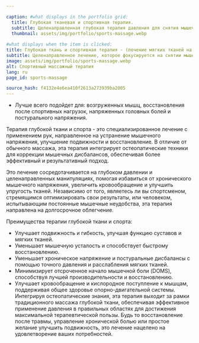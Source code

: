 ```yaml
---

caption: #what displays in the portfolio grid:
  title: Глубокая тканевая и спортивная терапия.
  subtitle: Целенаправленная глубокая терапия давления для снятия мышечного напряжения, улучшения восстановления и увеличения подвижности.
  thumbnail: assets/img/portfolio/sports-massage.webp
  
#what displays when the item is clicked:
title: Глубокая ткань и спортивная терапия - (лечение мягких тканей на основе остеопатии)
subtitle: Целенаправленное лечение, которое фокусируется на снятии мышечного напряжения, улучшении кровообращения и снижении боли. В отличие от традиционного массажа, этот подход интегрирует остеопатические техники для решения корневых причин дискомфорта, что делает его идеальным для спортсменов, активных людей и тех, кто страдает от хронического напряжения.
image: assets/img/portfolio/sports-massage.webp
alt: Спортивный массажный терапия
lang: ru
page_id: sports-massage

source_hash: f4132e4e6ea410f2613a273939ba2005
---
```

- Лучше всего подойдет для: возгруженных мышц, восстановления после спортивных нагрузок, напряженных головных болей и постурального напряжения.

Терапия глубокой ткани и спорта - это специализированное лечение с применением рук, направленное на устранение мышечного напряжения, улучшение подвижности и восстановление. В отличие от обычного массажа, эта терапия интегрирует остеопатические техники для коррекции мышечных дисбалансов, обеспечивая более эффективный и результативный подход.

Это лечение сосредотачивается на глубоком давлении и целенаправленных манипуляциях, помогая избавиться от хронического мышечного напряжения, увеличить кровообращение и улучшить упругость тканей. Независимо от того, являетесь ли вы спортсменом, стремящимся оптимизировать свои результаты, или человеком, испытывающим постоянные мышечные неудобства, эта терапия направлена на долгосрочное облегчение.

Преимущества терапии глубокой ткани и спорта:
- Улучшает подвижность и гибкость, улучшая функцию суставов и мягких тканей.
- Уменьшает мышечную усталость и способствует быстрому восстановлению.
- Уменьшает хроническое напряжение и постуральные дисбалансы с помощью точного давления и расслабления мягких тканей.
- Минимизирует отсроченное начало мышечной боли (DOMS), способствуя лучшей производительности и восстановлению.
- Улучшает кровообращение и кислородное поступление к мышцам, поддерживая общее здоровье опорно-двигательной системы.
Интегрируя остеопатические знания, эта терапия выходит за рамки традиционного массажа глубокой ткани, обеспечивая эффективное применение давления в правильных областях для достижения максимальной терапевтической пользы. Будь то восстановление после травмы, управление хронической болью или простое желание улучшить подвижность, это лечение нацелено на удовлетворение ваших потребностей.
